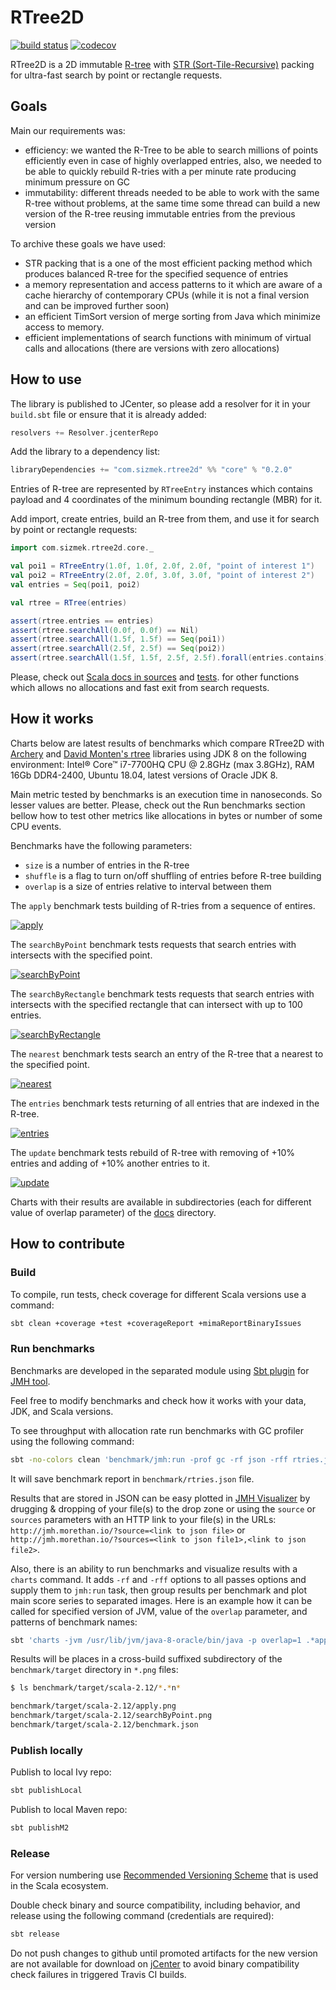 # RTree2D

[![build status](https://travis-ci.com/Sizmek/rtree2d.svg?branch=master)](https://travis-ci.com/Sizmek/rtree2d)
[![codecov](https://codecov.io/gh/Sizmek/rtree2d/branch/master/graph/badge.svg)](https://codecov.io/gh/Sizmek/rtree2d)

RTree2D is a 2D immutable [R-tree](https://en.wikipedia.org/wiki/R-tree) with 
[STR (Sort-Tile-Recursive)](https://archive.org/details/DTIC_ADA324493) packing for ultra-fast search by point or 
rectangle requests.

## Goals

Main our requirements was:
- efficiency: we wanted the R-Tree to be able to search millions of points efficiently even in case of highly overlapped 
entries, also, we needed to be able to quickly rebuild R-tries with a per minute rate producing minimum pressure on GC
- immutability: different threads needed to be able to work with the same R-tree without problems, 
at the same time some thread can build a new version of the R-tree reusing immutable entries from the previous version

To archive these goals we have used:
- STR packing that is a one of the most efficient packing method which produces balanced R-tree for the specified 
sequence of entries
- a memory representation and access patterns to it which are aware of a cache hierarchy of contemporary CPUs (while it 
is not a final version and can be improved further soon)
- an efficient TimSort version of merge sorting from Java which minimize access to memory. 
- efficient implementations of search functions with minimum of virtual calls and allocations (there are versions with 
zero allocations)

## How to use

The library is published to JCenter, so please add a resolver for it in your `build.sbt` file or ensure that it is 
already added:

```sbt
resolvers += Resolver.jcenterRepo
```

Add the library to a dependency list:

```sbt
libraryDependencies += "com.sizmek.rtree2d" %% "core" % "0.2.0"
 ```

Entries of R-tree are represented by `RTreeEntry` instances which contains payload and 4 coordinates of the minimum 
bounding rectangle (MBR) for it.

Add import, create entries, build an R-tree from them, and use it for search by point or rectangle requests:

```scala
import com.sizmek.rtree2d.core._

val poi1 = RTreeEntry(1.0f, 1.0f, 2.0f, 2.0f, "point of interest 1")
val poi2 = RTreeEntry(2.0f, 2.0f, 3.0f, 3.0f, "point of interest 2")
val entries = Seq(poi1, poi2)

val rtree = RTree(entries)

assert(rtree.entries == entries)
assert(rtree.searchAll(0.0f, 0.0f) == Nil)
assert(rtree.searchAll(1.5f, 1.5f) == Seq(poi1))
assert(rtree.searchAll(2.5f, 2.5f) == Seq(poi2))
assert(rtree.searchAll(1.5f, 1.5f, 2.5f, 2.5f).forall(entries.contains))
```

Please, check out
[Scala docs in sources](https://github.com/Sizmek/rtree2d/blob/master/core/src/main/scala/com/sizmek/rtree2d/core/RTree.scala) 
and [tests](https://github.com/Sizmek/rtree2d/blob/master/core/src/test/scala/com/sizmek/rtree2d/core/RTreeTest.scala).
for other functions which allows no allocations and fast exit from search requests. 

## How it works

Charts below are latest results of benchmarks which compare RTree2D with [Archery](https://github.com/non/archery) and
[David Monten's rtree](https://github.com/davidmoten/rtree) libraries using JDK 8 on the following environment: 
Intel® Core™ i7-7700HQ CPU @ 2.8GHz (max 3.8GHz), RAM 16Gb DDR4-2400, Ubuntu 18.04, latest versions of Oracle JDK 8.

Main metric tested by benchmarks is an execution time in nanoseconds. So lesser values are better. Please, check out 
the Run benchmarks section bellow how to test other metrics like allocations in bytes or number of some CPU events.     

Benchmarks have the following parameters:
- `size` is a number of entries in the R-tree
- `shuffle` is a flag to turn on/off shuffling of entries before R-tree building
- `overlap` is a size of entries relative to interval between them 

The `apply` benchmark tests building of R-tries from a sequence of entires.

[![apply](docs/overlap-1/apply.png)](docs/overlap-1/apply.png)

The `searchByPoint` benchmark tests requests that search entries with intersects with the specified point.

[![searchByPoint](docs/overlap-1/searchByPoint.png)](docs/overlap-1/searchByPoint.png)

The `searchByRectangle` benchmark tests requests that search entries with intersects with the specified rectangle that
can intersect with up to 100 entries.

[![searchByRectangle](docs/overlap-1/searchByRectangle.png)](docs/overlap-1/searchByRectangle.png)

The `nearest` benchmark tests search an entry of the R-tree that a nearest to the specified point.

[![nearest](docs/overlap-1/nearest.png)](docs/overlap-1/nearest.png)

The `entries` benchmark tests returning of all entries that are indexed in the R-tree.

[![entries](docs/overlap-1/entries.png)](docs/overlap-1/entries.png)

The `update` benchmark tests rebuild of R-tree with removing of +10% entries and adding of +10% another entries to it.

[![update](docs/overlap-1/update.png)](docs/overlap-1/update.png)


Charts with their results are available in subdirectories (each for different value of overlap parameter) of the
 [docs](docs/) directory.  

## How to contribute

### Build

To compile, run tests, check coverage for different Scala versions use a command:

```sh
sbt clean +coverage +test +coverageReport +mimaReportBinaryIssues
```

### Run benchmarks

Benchmarks are developed in the separated module using [Sbt plugin](https://github.com/ktoso/sbt-jmh)
for [JMH tool](http://openjdk.java.net/projects/code-tools/jmh/). 

Feel free to modify benchmarks and check how it works with your data, JDK, and Scala versions.

To see throughput with allocation rate run benchmarks with GC profiler using the following command:

```sh
sbt -no-colors clean 'benchmark/jmh:run -prof gc -rf json -rff rtries.json .*'
```

It will save benchmark report in `benchmark/rtries.json` file.

Results that are stored in JSON can be easy plotted in [JMH Visualizer](http://jmh.morethan.io/) by drugging & dropping
of your file(s) to the drop zone or using the `source` or `sources` parameters with an HTTP link to your file(s) in the 
URLs: `http://jmh.morethan.io/?source=<link to json file>` or `http://jmh.morethan.io/?sources=<link to json file1>,<link to json file2>`.

Also, there is an ability to run benchmarks and visualize results with a `charts` command. It adds `-rf` and `-rff` 
options to all passes options and supply them to `jmh:run` task, then group results per benchmark and plot main score 
series to separated images. Here is an example how it can be called for specified version of JVM, value of the `overlap`
parameter, and patterns of benchmark names:

```sh
sbt 'charts -jvm /usr/lib/jvm/java-8-oracle/bin/java -p overlap=1 .*apply.* .*search.*'
```

Results will be places in a cross-build suffixed subdirectory of the `benchmark/target` directory in `*.png` files:
```sh
$ ls benchmark/target/scala-2.12/*.*n*

benchmark/target/scala-2.12/apply.png
benchmark/target/scala-2.12/searchByPoint.png
benchmark/target/scala-2.12/benchmark.json
``` 

### Publish locally

Publish to local Ivy repo:

```sh
sbt publishLocal
```

Publish to local Maven repo:

```sh
sbt publishM2
```

### Release

For version numbering use [Recommended Versioning Scheme](http://docs.scala-lang.org/overviews/core/binary-compatibility-for-library-authors.html#recommended-versioning-scheme)
that is used in the Scala ecosystem.

Double check binary and source compatibility, including behavior, and release using the following command (credentials 
are required):

```sh
sbt release
```

Do not push changes to github until promoted artifacts for the new version are not available for download on 
[jCenter](http://jcenter.bintray.com/com/sizmek/rtree2d/core_2.12/) to avoid binary compatibility check failures in 
triggered Travis CI builds. 
